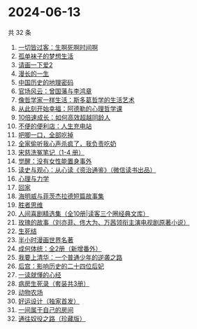 # 2024-06-13

共 32 条

<!-- BEGIN WEREAD -->
<!-- 最后更新时间 2024-06-13 12:01:14 +0800 -->
1. [一切皆过客：生啊死啊时间啊](https://weread.qq.com/web/bookDetail/61732f90813ab8e15g0107e7)
1. [孤单袜子的梦想生活](https://weread.qq.com/web/bookDetail/20332f60813ab8e82g013db5)
1. [请画一下爱2](https://weread.qq.com/web/bookDetail/64332740813ab8c3dg013f89)
1. [漫长的一生](https://weread.qq.com/web/bookDetail/fe332ec0813ab8eabg0176c4)
1. [中国历史的地理密码](https://weread.qq.com/web/bookDetail/94f32730813ab859cg017e26)
1. [官场风云：曾国藩与李鸿章](https://weread.qq.com/web/bookDetail/84432440813ab8dc1g018c93)
1. [像哲学家一样生活：斯多葛哲学的生活艺术](https://weread.qq.com/web/bookDetail/3c6329107163d4243c6b6d1)
1. [从此刻开始幸福：阿德勒的心理哲学课](https://weread.qq.com/web/bookDetail/39a32040813ab8e61g017a2f)
1. [10倍速成长：如何高效超越同龄人](https://weread.qq.com/web/bookDetail/f2b32b10813ab6a9eg0176e1)
1. [不便的便利店：人生充电站](https://weread.qq.com/web/bookDetail/42232750813ab8e30g019aa3)
1. [吧唧一口，全部吃掉](https://weread.qq.com/web/bookDetail/06032010813ab8d48g014529)
1. [全家偷听我心声杀疯了，我负责吃奶](https://weread.qq.com/web/bookDetail/3d232a10813ab8eafg01768b)
1. [宋慈洗冤笔记（1-4 册）](https://weread.qq.com/web/bookDetail/bea326d0813ab7fcag016618)
1. [觉醒：没有女性能置身事外](https://weread.qq.com/web/bookDetail/c6a32210813ab8c07g011e08)
1. [读史与观心：从心读《资治通鉴》（微信读书出品）](https://weread.qq.com/web/bookDetail/e2c32c40813ab8651g015fc1)
1. [心理与力学](https://weread.qq.com/web/bookDetail/a0432e40813ab8d08g012a03)
1. [回家](https://weread.qq.com/web/bookDetail/d0432270813ab7696g010a9d)
1. [海明威与菲茨杰拉德短篇故事集](https://weread.qq.com/web/bookDetail/3d532ab0813ab89eeg01315e)
1. [胜者思维](https://weread.qq.com/web/bookDetail/c64321307239b3b5c648b2a)
1. [人间喜剧精选集（全10册|读客三个圈经典文库）](https://weread.qq.com/web/bookDetail/5a132560715379595a1db00)
1. [玫瑰的故事（刘亦菲、佟大为、万茜领衔主演电视剧原著小说）](https://weread.qq.com/web/bookDetail/37f32de072162e8c37f269b)
1. [生死结](https://weread.qq.com/web/bookDetail/7f432a307166e11f7f4ee4f)
1. [半小时漫画世界名著](https://weread.qq.com/web/bookDetail/5bf324b0813ab6e2cg0162c8)
1. [成何体统：全2册（新增番外）](https://weread.qq.com/web/bookDetail/e19325a0813ab6fefg010a1c)
1. [我要上清华：一个普通少年的逆袭之路](https://weread.qq.com/web/bookDetail/98a32cb0813ab8e90g013b33)
1. [后宫：影响历史的二十四位后妃](https://weread.qq.com/web/bookDetail/50132750813ab8d3bg010bf8)
1. [一读就懂的心经](https://weread.qq.com/web/bookDetail/b63329d0813ab8ddeg0188ac)
1. [病房生死录（套装共3册）](https://weread.qq.com/web/bookDetail/4c632b60813ab8df3g0158f7)
1. [动物农场](https://weread.qq.com/web/bookDetail/c7932430715b9fd8c7913fa)
1. [好运设计（独家首发）](https://weread.qq.com/web/bookDetail/6ef32e40813ab8e9bg014638)
1. [一间属于自己的房间](https://weread.qq.com/web/bookDetail/aa0327a0813ab8e07g013eb2)
1. [通往奴役之路（珍藏版）](https://weread.qq.com/web/bookDetail/1e532d205c69aa1e542b755)
<!-- END WEREAD -->